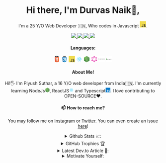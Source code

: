 <p align="center">
  <h1 align="center">Hi there, I'm Durvas Naik👦,</h1>
  <p align="center">I'm a 25 Y/O Web Developer 🇮🇳, Who codes in Javascript <code><img height="20" src="https://raw.githubusercontent.com/github/explore/80688e429a7d4ef2fca1e82350fe8e3517d3494d/topics/javascript/javascript.png"></code>.</p>
  <p align="center">
    <a href="https://twitter.com/piyushsthr" target="_blank">
      <img src="https://img.shields.io/twitter/follow/piyushsthr?color=%231DA1F2&label=Follow&logo=twitter&style=for-the-badge" />
<!--       <img height="32" width="32" style="color:#1DA1F2" src="https://cdn.jsdelivr.net/npm/simple-icons@v3/icons/twitter.svg" /> -->
    </a>
    <a href="https://instagram.com/piyushsthr" target="_blank">
      <img src="https://img.shields.io/badge/Follow-%40PiyushSthr-orange?style=for-the-badge&logo=instagram" />
    </a>
    <a href="https://dev.to/piyush" target="_blank">
      <img src="https://img.shields.io/badge/Follow-@Piyush-black?style=for-the-badge&logo=dev.to" />
    </a>
    <a href="http://hits.dwyl.com/piyushsuthar/piyushsuthar" target="_blank">
      <img src="http://hits.dwyl.com/piyushsuthar/piyushsuthar.svg" />
    </a>
  </p>
  <p align="center">
    <h4 align="center">Languages:</h4>
    <p align="center">
      <code><img height="20" src="https://raw.githubusercontent.com/github/explore/80688e429a7d4ef2fca1e82350fe8e3517d3494d/topics/html/html.png"></code>
      <code><img height="20" src="https://raw.githubusercontent.com/github/explore/80688e429a7d4ef2fca1e82350fe8e3517d3494d/topics/css/css.png"></code>
      <code><img height="20" src="https://raw.githubusercontent.com/github/explore/80688e429a7d4ef2fca1e82350fe8e3517d3494d/topics/javascript/javascript.png"></code>
      <code><img height="20" src="https://raw.githubusercontent.com/github/explore/80688e429a7d4ef2fca1e82350fe8e3517d3494d/topics/react/react.png"></code>
      <code><img height="20" src="https://raw.githubusercontent.com/github/explore/80688e429a7d4ef2fca1e82350fe8e3517d3494d/topics/nodejs/nodejs.png"></code>
      <code><img height="20" src="https://raw.githubusercontent.com/github/explore/80688e429a7d4ef2fca1e82350fe8e3517d3494d/topics/graphql/graphql.png"></code>
      <code><img height="20" src="https://raw.githubusercontent.com/github/explore/80688e429a7d4ef2fca1e82350fe8e3517d3494d/topics/express/express.png"></code>
      <code><img height="20" src="https://raw.githubusercontent.com/github/explore/80688e429a7d4ef2fca1e82350fe8e3517d3494d/topics/mongodb/mongodb.png"></code>
    </p>
  </p>
</p>
<p align="center">
  <h4 align="center">About Me!</h4>
  <p align="center">Hi!🖐 I'm Piyush Suthar, a 16 Y/O web developer from India🇮🇳.
  I'm currently learning NodeJs<code><img height="15" src="https://raw.githubusercontent.com/github/explore/80688e429a7d4ef2fca1e82350fe8e3517d3494d/topics/nodejs/nodejs.png"></code>, ReactJS<code><img height="15" src="https://raw.githubusercontent.com/github/explore/80688e429a7d4ef2fca1e82350fe8e3517d3494d/topics/react/react.png"></code> and Typescript<code><img height="15" src="https://raw.githubusercontent.com/github/explore/80688e429a7d4ef2fca1e82350fe8e3517d3494d/topics/typescript/typescript.png"></code>.
  I love contributing to OPEN-SOURCE❤.</p>
  <h4 align="center">📫 How to reach me?</h4>
  <p align="center">You may follow me on <a href="https://instagram.com/piyushsthr">Instagram</a> or <a href="https://twitter.com/piyushsthr">Twitter</a>. You can even create an issue <a href="https://github.com/PiyushSuthar/PiyushSuthar/issues/new">here</a>!</p>
</p>
<details align="center">
  <summary>Github Stats 📈:</summary>
<p align="center" justify="center">
  <a href="https://github.com/anuraghazra/github-readme-stats" target="_blank" justify="center">
    <img align="center" src="https://github-readme-stats.vercel.app/api?username=PiyushSuthar&show_icons=true&title_color=2e2e2e&include_all_commits=true"/>
    <img align="center" src="https://github-readme-stats.vercel.app/api/top-langs/?username=piyushsuthar&layout=compact" />
  </a>
</p>
</details>

<details align="center">
  <summary>GitHub Trophies 🏆</summary>
<p align="center">
  <a href="https://github.com/ryo-ma/github-profile-trophy" target="_blank">
    <img src="https://github-profile-trophy.vercel.app/?username=piyushsuthar&theme=gruvbox"/>
  </a>
</p>
</details>
<details align="center">
  <summary>Latest Dev.to Article 📝:</summary>
<p align="center">
  <a href="https://dev.to/piyush" target="_blank">
    <img src="https://latest-devto-post.vercel.app/api?username=piyush"/>
  </a>
</p>
</details>

<details align="center">
  <summary>Motivate Yourself:</summary>
  <p align="center">
  <a href="https://github.com/piyushsuthar/github-readme-quotes">
    <img src="https://quotes-github-readme.vercel.app/api?type=horizontal"/>
  </a>
</p>
  </details>

<!--### Hi there 👋

![Github stats](https://github-readme-stats.vercel.app/api?username=durvasnaik1995)
![counter](https://[YourEndpoint].m.pipedream.net)

**durvasnaik1995/durvasnaik1995** is a ✨ _special_ ✨ repository because its `README.md` (this file) appears on your GitHub profile.

Here are some ideas to get you started:

- 🔭 I’m currently working on ...
- 🌱 I’m currently learning ...
- 👯 I’m looking to collaborate on ...
- 🤔 I’m looking for help with ...
- 💬 Ask me about ...
- 📫 How to reach me: ...
- 😄 Pronouns: ...
- ⚡ Fun fact: ...
-->
